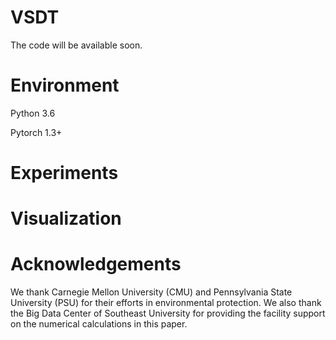 # VSDT

The code will be available soon.

# Environment
Python 3.6

Pytorch 1.3+

# Experiments


# Visualization

# Acknowledgements
We thank Carnegie Mellon University (CMU) and Pennsylvania State University (PSU) for their efforts in environmental protection. We also thank the Big Data Center of Southeast University for providing the facility support on the numerical calculations in this paper.


